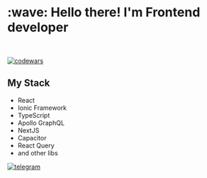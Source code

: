 <h1 align="left">:wave: Hello there! I'm Frontend developer</h1>

<br>

[![codewars](https://www.codewars.com/users/BartHA/badges/large)](https://www.codewars.com/users/BartHA) 

<h2 align="left">My Stack</h2>

<ul>
  <li>React</li>
  <li>Ionic Framework</li>
  <li>TypeScript</li>
  <li>Apollo GraphQL</li>
  <li>NextJS</li>
  <li>Capacitor</li>
  <li>React Query</li>
  <li>and other libs</li>
</ul>

[![telegram](https://img.shields.io/badge/-telegram-090909?style=for-the-badge&logo=telegram)](https://t.me/AlievIB) 
